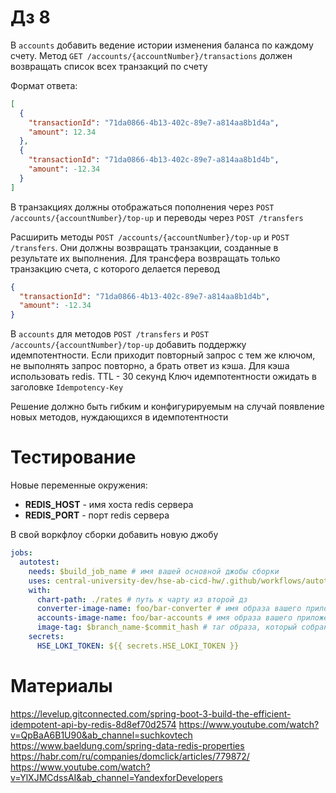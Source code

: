 # Дз 8

В `accounts` добавить ведение истории изменения баланса по каждому счету.
Метод `GET /accounts/{accountNumber}/transactions` должен возвращать список всех транзакций по счету

Формат ответа:

```json
[
  {
    "transactionId": "71da0866-4b13-402c-89e7-a814aa8b1d4a",
    "amount": 12.34
  },
  {
    "transactionId": "71da0866-4b13-402c-89e7-a814aa8b1d4b",
    "amount": -12.34
  }
]
```

В транзакциях должны отображаться пополнения через `POST /accounts/{accountNumber}/top-up` и
переводы через `POST /transfers`

Расширить методы `POST /accounts/{accountNumber}/top-up` и `POST /transfers`. Они должны возвращать
транзакции, созданные в результате их выполнения. Для трансфера возвращать только транзакцию счета, с которого делается перевод

```json
{
  "transactionId": "71da0866-4b13-402c-89e7-a814aa8b1d4b",
  "amount": -12.34
}
```

В `accounts` для методов `POST /transfers` и `POST /accounts/{accountNumber}/top-up` добавить
поддержку идемпотентности. 
Если приходит повторный запрос с тем же ключом, не выполнять запрос повторно, а брать ответ из кэша.
Для кэша использовать redis. TTL - 30 секунд
Ключ идемпотентности ожидать в заголовке `Idempotency-Key`

Решение должно быть гибким и конфигурируемым на случай появление новых методов, нуждающихся в идемпотентности

# Тестирование

Новые переменные окружения:

* **REDIS_HOST** - имя хоста redis сервера
* **REDIS_PORT** - порт redis сервера

В свой воркфлоу сборки добавить новую джобу

```yaml
jobs:
  autotest:
    needs: $build_job_name # имя вашей основной джобы сборки
    uses: central-university-dev/hse-ab-cicd-hw/.github/workflows/autotests-hw8.yml@main
    with:
      chart-path: ./rates # путь к чарту из второй дз
      converter-image-name: foo/bar-converter # имя образа вашего приложения
      accounts-image-name: foo/bar-accounts # имя образа вашего приложения
      image-tag: $branch_name-$commit_hash # таг образа, который собран в рамках данного ПРа
    secrets:
      HSE_LOKI_TOKEN: ${{ secrets.HSE_LOKI_TOKEN }}
```

# Материалы

https://levelup.gitconnected.com/spring-boot-3-build-the-efficient-idempotent-api-by-redis-8d8ef70d2574
https://www.youtube.com/watch?v=QpBaA6B1U90&ab_channel=suchkovtech
https://www.baeldung.com/spring-data-redis-properties
https://habr.com/ru/companies/domclick/articles/779872/
https://www.youtube.com/watch?v=YlXJMCdssAI&ab_channel=YandexforDevelopers
